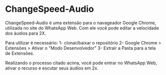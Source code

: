 # ChangeSpeed-Audio
ChangeSpeed-Audio é uma extensão para o navageador Google Chrome, utilizada no site do WhatsApp Web. Com ele você pode editar a velocidade dos áudios para 2X.

Para utilizar é necessário:
1- clonar/baixar o repositório
2- Google Chrome > Extensões > Ativar o "Modo Desenvolvedor"
3- Extrair a Pasta para a tela de Extensões.

Realizando o processo citado acima, você pode entrar no WhatsApp Web, ativar o recurso e escutar seus áudios em 2x.
